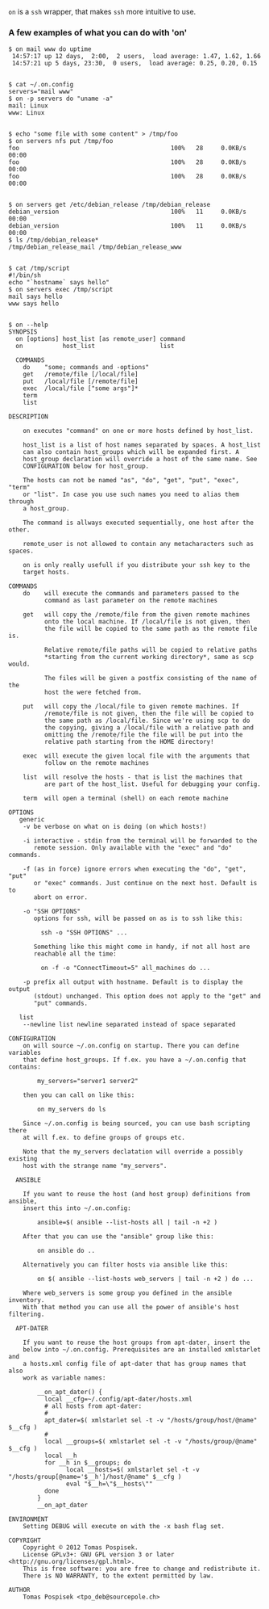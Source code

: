 `on` is a `ssh` wrapper, that makes `ssh` more intuitive to use.

### A few examples of what you can do with 'on'

    $ on mail www do uptime
     14:57:17 up 12 days,  2:00,  2 users,  load average: 1.47, 1.62, 1.66
     14:57:21 up 5 days, 23:30,  0 users,  load average: 0.25, 0.20, 0.15

 
    $ cat ~/.on.config
    servers="mail www"
    $ on -p servers do "uname -a"
    mail: Linux
    www: Linux

 
    $ echo "some file with some content" > /tmp/foo
    $ on servers nfs put /tmp/foo
    foo                                          100%   28     0.0KB/s   00:00    
    foo                                          100%   28     0.0KB/s   00:00
    foo                                          100%   28     0.0KB/s   00:00

 
    $ on servers get /etc/debian_release /tmp/debian_release
    debian_version                               100%   11     0.0KB/s   00:00    
    debian_version                               100%   11     0.0KB/s   00:00    
    $ ls /tmp/debian_release*
    /tmp/debian_release_mail /tmp/debian_release_www

 
    $ cat /tmp/script
    #!/bin/sh
    echo "`hostname` says hello"
    $ on servers exec /tmp/script
    mail says hello
    www says hello

 
    $ on --help
    SYNOPSIS
      on [options] host_list [as remote_user] command
      on           host_list                  list
    
      COMMANDS
        do    "some; commands and -options"
        get   /remote/file [/local/file]
        put   /local/file [/remote/file]
        exec  /local/file ["some args"]*
        term
        list
    
    DESCRIPTION
    
        on executes "command" on one or more hosts defined by host_list.
    
        host_list is a list of host names separated by spaces. A host_list
        can also contain host_groups which will be expanded first. A
        host_group declaration will override a host of the same name. See
        CONFIGURATION below for host_group.
    
        The hosts can not be named "as", "do", "get", "put", "exec", "term"
        or "list". In case you use such names you need to alias them through
        a host_group.
    
        The command is allways executed sequentially, one host after the other.
    
        remote_user is not allowed to contain any metacharacters such as spaces.
    
        on is only really usefull if you distribute your ssh key to the
        target hosts.
    
    COMMANDS
        do    will execute the commands and parameters passed to the
              command as last parameter on the remote machines
    
        get   will copy the /remote/file from the given remote machines
              onto the local machine. If /local/file is not given, then
              the file will be copied to the same path as the remote file is.
    
              Relative remote/file paths will be copied to relative paths
              *starting from the current working directory*, same as scp would.
    
              The files will be given a postfix consisting of the name of the
              host the were fetched from.
    
        put   will copy the /local/file to given remote machines. If
              /remote/file is not given, then the file will be copied to
              the same path as /local/file. Since we're using scp to do
              the copying, giving a /local/file with a relative path and
              omitting the /remote/file the file will be put into the
              relative path starting from the HOME directory!
    
        exec  will execute the given local file with the arguments that
              follow on the remote machines
    
        list  will resolve the hosts - that is list the machines that
              are part of the host_list. Useful for debugging your config.
    
        term  will open a terminal (shell) on each remote machine
    
    OPTIONS
       generic
        -v be verbose on what on is doing (on which hosts!)
    
        -i interactive - stdin from the terminal will be forwarded to the
           remote session. Only available with the "exec" and "do" commands.
    
        -f (as in force) ignore errors when executing the "do", "get", "put"
           or "exec" commands. Just continue on the next host. Default is to
           abort on error.
    
        -o "SSH OPTIONS"
           options for ssh, will be passed on as is to ssh like this:
    
             ssh -o "SSH OPTIONS" ...
    
           Something like this might come in handy, if not all host are
           reachable all the time:
    
             on -f -o "ConnectTimeout=5" all_machines do ...
    
        -p prefix all output with hostname. Default is to display the output
           (stdout) unchanged. This option does not apply to the "get" and
           "put" commands.
    
       list
        --newline list newline separated instead of space separated
    
    CONFIGURATION
        on will source ~/.on.config on startup. There you can define variables
        that define host_groups. If f.ex. you have a ~/.on.config that contains:
    
            my_servers="server1 server2"
    
        then you can call on like this:
    
            on my_servers do ls
    
        Since ~/.on.config is being sourced, you can use bash scripting there
        at will f.ex. to define groups of groups etc.
    
        Note that the my_servers declatation will override a possibly existing
        host with the strange name "my_servers".
    
      ANSIBLE
    
        If you want to reuse the host (and host group) definitions from ansible,
        insert this into ~/.on.config:
    
            ansible=$( ansible --list-hosts all | tail -n +2 )
    
        After that you can use the "ansible" group like this:
    
            on ansible do ..
    
        Alternatively you can filter hosts via ansible like this:
    
            on $( ansible --list-hosts web_servers | tail -n +2 ) do ...
    
        Where web_servers is some group you defined in the ansible inventory.
        With that method you can use all the power of ansible's host filtering.
    
      APT-DATER
    
        If you want to reuse the host groups from apt-dater, insert the
        below into ~/.on.config. Prerequisites are an installed xmlstarlet and
        a hosts.xml config file of apt-dater that has group names that also
        work as variable names:
    
            __on_apt_dater() {
              local __cfg=~/.config/apt-dater/hosts.xml
              # all hosts from apt-dater:
              #
              apt_dater=$( xmlstarlet sel -t -v "/hosts/group/host/@name" $__cfg )
              #
              local __groups=$( xmlstarlet sel -t -v "/hosts/group/@name" $__cfg )
              local __h
              for __h in $__groups; do
                    local __hosts=$( xmlstarlet sel -t -v "/hosts/group[@name='$__h']/host/@name" $__cfg )
                    eval "$__h=\"$__hosts\""
              done
            }
            __on_apt_dater
    
    ENVIRONMENT
        Setting DEBUG will execute on with the -x bash flag set.
    
    COPYRIGHT
        Copyright © 2012 Tomas Pospisek.
        License GPLv3+: GNU GPL version 3 or later <http://gnu.org/licenses/gpl.html>.
        This is free software: you are free to change and redistribute it.
        There is NO WARRANTY, to the extent permitted by law.
    
    AUTHOR
        Tomas Pospisek <tpo_deb@sourcepole.ch>
    
